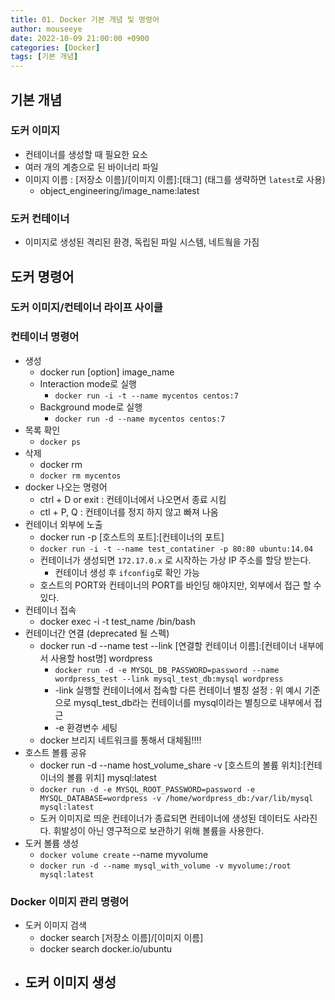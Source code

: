 ```yaml
---
title: 01. Docker 기본 개념 및 명령어
author: mouseeye
date: 2022-10-09 21:00:00 +0900
categories: [Docker]
tags: [기본 개념]
---
```


## 기본 개념
### 도커 이미지
- 컨테이너를 생성할 때 필요한 요소
- 여러 개의 계층으로 된 바이너리 파일
- 이미지 이름 : [저장소 이름]/[이미지 이름]:[태그] (태그를 생략하면 `latest`로 사용)
  - object_engineering/image_name:latest

### 도커 컨테이너
- 이미지로 생성된 격리된 환경, 독립된 파일 시스템, 네트웤을 가짐

## 도커 명령어
### 도커 이미지/컨테이너 라이프 사이클

### 컨테이너 명령어
- 생성
  - docker run [option] image_name
  - Interaction mode로 실행
    - `docker run -i -t --name mycentos centos:7`
  - Background mode로 실행
    - `docker run -d --name mycentos centos:7`
- 목록 확인
  - `docker ps`
- 삭제
  - docker rm
  - `docker rm mycentos`
- docker 나오는 명령어
  - ctrl + D or exit : 컨테이너에서 나오면서 종료 시킴
  - ctl + P, Q : 컨테이너를 정지 하지 않고 빠져 나옴
- 컨테이너 외부에 노출
  - docker run -p [호스트의 포트]:[컨테이너의 포트]
  - `docker run -i -t --name test_contatiner -p 80:80 ubuntu:14.04`
  - 컨테이너가 생성되면 `172.17.0.x` 로 시작하는 가상 IP 주소를 할당 받는다.
    - 컨테이너 생성 후 `ifconfig`로 확인 가능
  - 호스트의 PORT와 컨테이너의 PORT를 바인딩 해야지만, 외부에서 접근 할 수 있다.
- 컨테이너 접속
  - docker exec -i -t test_name /bin/bash
- 컨테이너간 연결 (deprecated 될 스펙)
  - docker run -d --name test --link [연결할 컨테이너 이름]:[컨테이너 내부에서 사용할 host명] wordpress
    - `docker run -d -e MYSQL_DB_PASSWORD=password --name wordpress_test --link mysql_test_db:mysql wordpress`
    - -link 실행할 컨테이너에서 접속할 다른 컨테이너 별칭 설정 : 위 예시 기준으로 mysql_test_db라는 컨테이너를 mysql이라는 별칭으로 내부에서 접근
    - -e 환경변수 세팅
  - docker 브리지 네트워크를 통해서 대체됨!!!!
- 호스트 볼륨 공유
  - docker run -d --name host_volume_share -v [호스트의 볼륨 위치]:[컨테이너의 볼륨 위치] mysql:latest
  - `docker run -d -e MYSQL_ROOT_PASSWORD=password -e MYSQL_DATABASE=wordpress -v /home/wordpress_db:/var/lib/mysql mysql:latest`
  - 도커 이미지로 띄운 컨테이너가 종료되면 컨테이너에 생성된 데이터도 사라진다. 휘발성이 아닌 영구적으로 보관하기 위해 볼륨을 사용한다.
- 도커 볼륨 생성
  - `docker volume create` --name myvolume
  - `docker run -d --name mysql_with_volume -v myvolume:/root mysql:latest`

### Docker 이미지 관리 명령어
- 도커 이미지 검색
  - docker search [저장소 이름]/[이미지 이름]
  - docker search docker.io/ubuntu
- 도커 이미지 생성
  -

